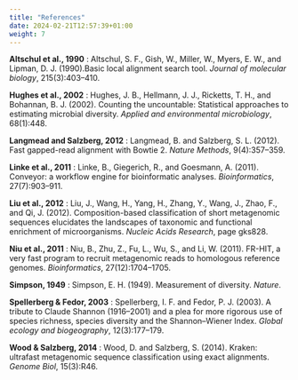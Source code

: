 ```yaml
---
title: "References"
date: 2024-02-21T12:57:39+01:00
weight: 7
---
```


**Altschul et al., 1990** 
: Altschul, S. F., Gish, W., Miller, W., Myers, E. W., and Lipman, D. J. (1990).Basic local alignment search tool. _Journal of molecular biology_, 215(3):403–410.

**Hughes et al., 2002**
: Hughes, J. B., Hellmann, J. J., Ricketts, T. H., and Bohannan, B. J. (2002). Counting the uncountable: Statistical approaches to estimating microbial diversity. _Applied and environmental microbiology_, 68(1):448.

**Langmead and Salzberg, 2012**
: Langmead, B. and Salzberg, S. L. (2012). Fast gapped-read alignment with Bowtie 2. _Nature Methods_, 9(4):357–359.

**Linke et al., 2011**
: Linke, B., Giegerich, R., and Goesmann, A. (2011). Conveyor: a workflow engine for bioinformatic analyses. _Bioinformatics_, 27(7):903–911.

**Liu et al., 2012**
: Liu, J., Wang, H., Yang, H., Zhang, Y., Wang, J., Zhao, F., and Qi, J. (2012).
Composition-based classification of short metagenomic sequences elucidates the landscapes of taxonomic and functional enrichment of microorganisms. _Nucleic Acids Research_, page gks828.

**Niu et al., 2011**
: Niu, B., Zhu, Z., Fu, L., Wu, S., and Li, W. (2011). FR-HIT, a very fast program to recruit metagenomic reads to homologous reference genomes. _Bioinformatics_, 27(12):1704–1705.

**Simpson, 1949**
: Simpson, E. H. (1949). Measurement of diversity. _Nature_.

**Spellerberg & Fedor, 2003**
: Spellerberg, I. F. and Fedor, P. J. (2003). A tribute to Claude Shannon (1916–2001) and a plea for more rigorous use of species richness, species diversity and the Shannon–Wiener Index. _Global ecology and biogeography_, 12(3):177–179.

**Wood & Salzberg, 2014**
: Wood, D. and Salzberg, S. (2014). Kraken: ultrafast metagenomic sequence classification using exact alignments. _Genome Biol_, 15(3):R46.